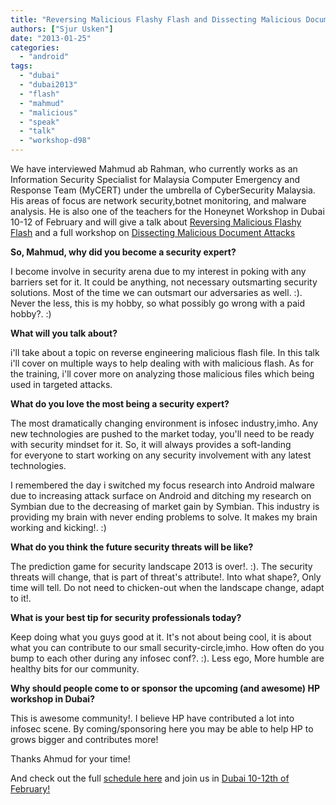 ```yaml
---
title: "Reversing Malicious Flashy Flash and Dissecting Malicious Document with Mahmud!"
authors: ["Sjur Usken"]
date: "2013-01-25"
categories: 
  - "android"
tags: 
  - "dubai"
  - "dubai2013"
  - "flash"
  - "mahmud"
  - "malicious"
  - "speak"
  - "talk"
  - "workshop-d98"
---
```


We have interviewed Mahmud ab Rahman, who currently works as an Information Security Specialist for Malaysia Computer Emergency and Response Team (MyCERT) under the umbrella of CyberSecurity Malaysia. His areas of focus are network security,botnet monitoring, and malware analysis. He is also one of the teachers for the Honeynet Workshop in Dubai 10-12 of February and will give a talk about [Reversing Malicious Flashy Flash](”http://dubai2013.honeynet.org/briefings.html#talk10”) and a full workshop on [Dissecting Malicious Document Attacks](”http://dubai2013.honeynet.org/training.html#class1”)  
  
  
  
**So, Mahmud, why did you become a security expert?**  
  
I become involve in security arena due to my interest in poking with any barriers set for it. It could be anything, not necessary outsmarting security solutions. Most of the time we can outsmart our adversaries as well. :). Never the less, this is my hobby, so what possibly go wrong with a paid hobby?. :)  
  
**What will you talk about?**  
  
i'll take about a topic on reverse engineering malicious flash file. In this talk i'll cover on multiple ways to help dealing with with malicious flash. As for the training, i'll cover more on analyzing those malicious files which being used in targeted attacks.  
  
**What do you love the most being a security expert?**  
  
The most dramatically changing environment is infosec industry,imho. Any new technologies are pushed to the market today, you'll need to be ready with security mindset for it. So, it will always provides a soft-landing  
for everyone to start working on any security involvement with any latest technologies.  
  
I remembered the day i switched my focus research into Android malware due to increasing attack surface on Android and ditching my research on Symbian due to the decreasing of market gain by Symbian. This industry is providing my brain with never ending problems to solve. It makes my brain working and kicking!. :)  
  
  
**What do you think the future security threats will be like?**  
  
The prediction game for security landscape 2013 is over!. :). The security threats will change, that is part of threat's attribute!. Into what shape?, Only time will tell. Do not need to chicken-out when the landscape change, adapt to it!.  
  
**What is your best tip for security professionals today?**  
  
Keep doing what you guys good at it. It's not about being cool, it is about what you can contribute to our small security-circle,imho. How often do you bump to each other during any infosec conf?. :). Less ego, More humble are healthy bits for our community.  
  
**Why should people come to or sponsor the upcoming (and awesome) HP workshop in Dubai?**  
  
This is awesome community!. I believe HP have contributed a lot into infosec scene. By coming/sponsoring here you may be able to help HP to grows bigger and contributes more!  
  
Thanks Ahmud for your time!  
  
And check out the full [schedule here](http://dubai2013.honeynet.org/briefings.html) and join us in [Dubai 10-12th of February!](http://dubai2013.honeynet.org/briefings.html)
